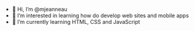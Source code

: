 - 👋 Hi, I’m @mjeanneau
- 👀 I’m interested in learning how do develop web sites and mobile apps
- 🌱 I’m currently learning HTML, CSS and JavaScript

<!---
mjeanneau/mjeanneau is a ✨ special ✨ repository because its `README.md` (this file) appears on your GitHub profile.
You can click the Preview link to take a look at your changes.
--->
